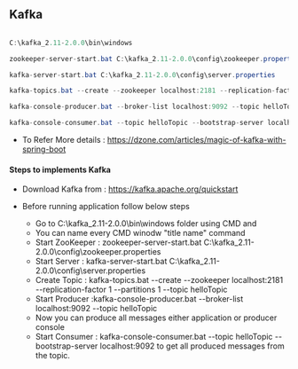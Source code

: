 ## Kafka

```Java

C:\kafka_2.11-2.0.0\bin\windows

zookeeper-server-start.bat C:\kafka_2.11-2.0.0\config\zookeeper.properties

kafka-server-start.bat C:\kafka_2.11-2.0.0\config\server.properties

kafka-topics.bat --create --zookeeper localhost:2181 --replication-factor 1 --partitions 1 --topic helloTopic

kafka-console-producer.bat --broker-list localhost:9092 --topic helloTopic

kafka-console-consumer.bat --topic helloTopic --bootstrap-server localhost:9092

```

* To Refer More details : https://dzone.com/articles/magic-of-kafka-with-spring-boot

#### Steps to implements Kafka

* Download Kafka from : https://kafka.apache.org/quickstart

* Before running application follow below steps

  * Go to C:\kafka_2.11-2.0.0\bin\windows  folder using CMD and 
  * You can name every CMD winodw "title name" command
  * Start ZooKeeper : zookeeper-server-start.bat C:\kafka_2.11-2.0.0\config\zookeeper.properties
  * Start Server : kafka-server-start.bat C:\kafka_2.11-2.0.0\config\server.properties
  * Create Topic : kafka-topics.bat --create --zookeeper localhost:2181 --replication-factor 1 --partitions 1 --topic helloTopic
  * Start Producer :kafka-console-producer.bat --broker-list localhost:9092 --topic helloTopic
  * Now you can produce all messages either application or producer console
  * Start Consumer : kafka-console-consumer.bat --topic helloTopic --bootstrap-server localhost:9092 to get all produced messages from the topic.
  
  
  
  


